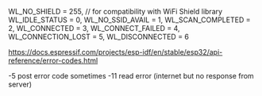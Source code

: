 WL_NO_SHIELD = 255, // for compatibility with WiFi Shield library
WL_IDLE_STATUS = 0,
WL_NO_SSID_AVAIL = 1,
WL_SCAN_COMPLETED = 2,
WL_CONNECTED = 3,
WL_CONNECT_FAILED = 4,
WL_CONNECTION_LOST = 5,
WL_DISCONNECTED = 6

https://docs.espressif.com/projects/esp-idf/en/stable/esp32/api-reference/error-codes.html

-5 post error code sometimes
-11 read error (internet but no response from server)
